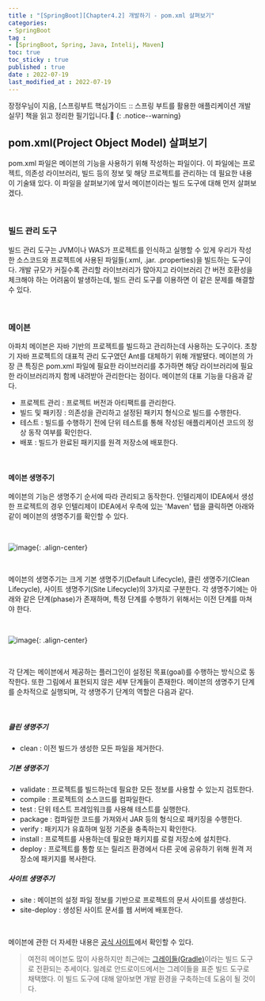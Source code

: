 ```yaml
---
title : "[SpringBoot][Chapter4.2] 개발하기 - pom.xml 살펴보기"
categories:
- SpringBoot
tag :
- [SpringBoot, Spring, Java, Intelij, Maven]
toc: true
toc_sticky : true
published : true
date : 2022-07-19
last_modified_at : 2022-07-19
---
```






장정우님이 지음, [스프링부트 핵심가이드 :: 스프링 부트를 활용한 애플리케이션 개발 실무] 책을 읽고 정리한 필기입니다.📢
{: .notice--warning}



## pom.xml(Project Object Model) 살펴보기

pom.xml 파일은 메이븐의 기능을 사용하기 위해 작성하는 파일이다. 이 파일에는 프로젝트, 의존성 라이브러리, 빌드 등의 정보 및 해당 프로젝트를 관리하는 데 필요한 내용이 기술돼 있다. 이 파일을 살펴보기에 앞서 메이븐이라는 빌드 도구에 대해 먼저 살펴보겠다.

<br>

### 빌드 관리 도구

빌드 관리 도구는 JVM이나 WAS가 프로젝트를 인식하고 실행할 수 있게 우리가 작성한 소스코드와 프로젝트에 사용된 파일들(.xml, .jar. .properties)을 빌드하는 도구이다. 개발 규모가 커질수록 관리할 라이브러리가 많아지고 라이브러리 간 버전 호환성을 체크해야 하는 어려움이 발생하는데, 빌드 관리 도구를 이용하면 이 같은 문제를 해결할 수 있다.

<br>

### 메이븐

아파치 메이븐은 자바 기반의 프로젝트를 빌드하고 관리하는데 사용하는 도구이다. 초창기 자바 프로젝트의 대표적 관리 도구였던 Ant를 대체하기 위해 개발됐다. 메이븐의 가장 큰 특징은 pom.xml 파일에 필요한 라이브러리를 추가하면 해당 라이브러리에 필요한 라이브러리까지 함께 내려받아 관리한다는 점이다. 메이븐의 대표 기능을 다음과 같다.

- 프로젝트 관리 : 프로젝트 버전과 아티팩트를 관리한다.
- 빌드 및 패키징 : 의존성을 관리하고 설정된 패키지 형식으로 빌드를 수행한다.
- 테스트 : 빌드를 수행하기 전에 단위 테스트를 통해 작성된 애플리케이션 코드의 정상 동작 여부를 확인한다.
- 배포 : 빌드가 완료된 패키지를 원격 저장소에 배포한다.

<br>

#### 메이븐 생명주기

메이븐의 기능은 생명주기 순서에 따라 관리되고 동작한다. 인텔리제이 IDEA에서 생성한 프로젝트의 경우 인텔리제이 IDEA에서 우측에 있는 'Maven' 탭을 클릭하면 아래와 같이 메이븐의 생명주기를 확인할 수 있다.

<br>

![image](https://user-images.githubusercontent.com/13410737/179550510-a1bf2f50-cdde-4bd6-843a-12b832841e01.png){: .align-center}

<br>

메이븐의 생명주기는 크게 기본 생명주기(Default Lifecycle), 클린 생명주기(Clean Lifecycle), 사이트 생명주기(Site Lifecycle)의 3가지로 구분한다. 각 생명주기에는 아래와 같은 단계(phase)가 존재하며, 특정 단계를 수행하기 위해서는 이전 단계를 마쳐야 한다.

<br>

![image](https://user-images.githubusercontent.com/13410737/179552311-51e1ffd0-fbd1-4287-9a34-a4f940b70a8d.png){: .align-center}

<br>

각 단계는 메이븐에서 제공하는 플러그인이 설정된 목표(goal)를 수행하는 방식으로 동작한다. 또한 그림에서 표현되지 않은 세부 단계들이 존재한다. 메이븐의 생명주기 단계를 순차적으로 실행되며, 각 생명주기 단계의 역할은 다음과 같다.

<br>

##### 클린 생명주기

- clean : 이전 빌드가 생성한 모든 파일을 제거한다.

##### 기본 생명주기

- validate : 프로젝트를 빌드하는데 필요한 모든 정보를 사용할 수 있는지 검토한다.
- compile : 프로젝트의 소스코드를 컴파일한다.
- test : 단위 테스트 프레임워크를 사용해 테스트를 실행한다.
- package : 컴파일한 코드를 가져와서 JAR 등의 형식으로 패키징을 수행한다.
- verify : 패키지가 유효하며 일정 기준을 충족하는지 확인한다.
- install : 프로젝트를 사용하는데 필요한 패키지를 로컬 저장소에 설치한다.
- deploy : 프로젝트를 통합 또는 릴리즈 환경에서 다른 곳에 공유하기 위해 원격 저장소에 패키지를 복사한다.

##### 사이트 생명주기

- site : 메이븐의 설정 파일 정보를 기반으로 프로젝트의 문서 사이트를 생성한다.
- site-deploy : 생성된 사이트 문서를 웹 서버에 배포한다.

<br>

메이븐에 관한 더 자세한 내용은 [공식 사이트]에서 확인할 수 있다.

> 여전히 메이븐도 많이 사용하지만 최근에는 [그레이들(Gradle)]이라는 빌드 도구로 전환되는 추세이다. 일례로 안드로이드에서는 그레이들을 표준 빌드 도구로 채택했다. 이 빌드 도구에 대해 알아보면 개발 환경을 구축하는데 도움이 될 것이다.

[공식 사이트]: http://maven.apache.org/
[그레이들(Gradle)]: https://gradle.org/

